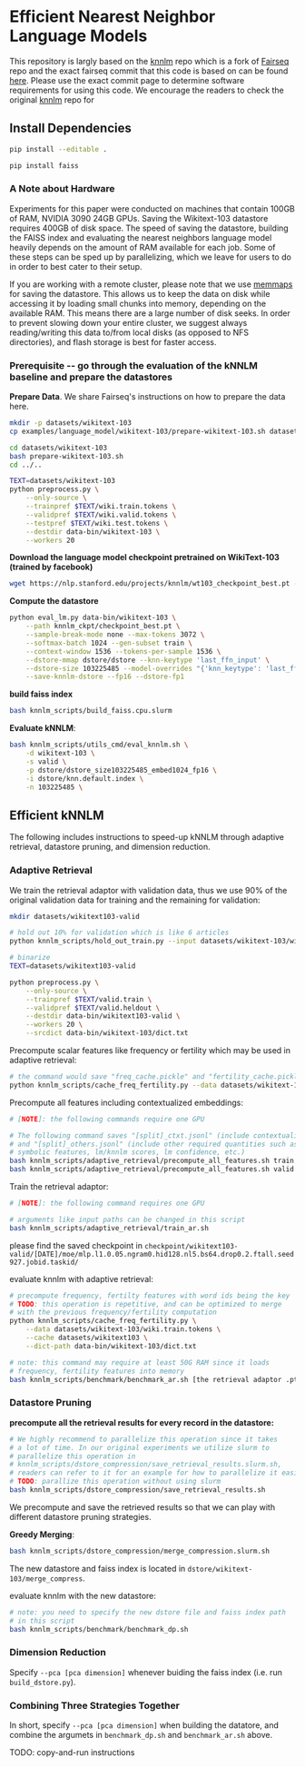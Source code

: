 # Efficient Nearest Neighbor Language Models

This repository is largly based on the [knnlm](https://github.com/urvashik/knnlm) repo which is a fork of [Fairseq](https://github.com/pytorch/fairseq) repo and the exact fairseq commit that this code is based on can be found [here](https://github.com/pytorch/fairseq/tree/6a5181509aa1fa7d260985157e77211753da544b). Please use the exact commit page to determine software requirements for using this code. We encourage the readers to check the original [knnlm](https://github.com/urvashik/knnlm) repo for 


## Install Dependencies
```bash
pip install --editable .

pip install faiss
```

### A Note about Hardware

Experiments for this paper were conducted on machines that contain 100GB of RAM, NVIDIA 3090 24GB GPUs. Saving the Wikitext-103 datastore requires 400GB of disk space. The speed of saving the datastore, building the FAISS index and evaluating the nearest neighbors language model heavily depends on the amount of RAM available for each job. Some of these steps can be sped up by parallelizing, which we leave for users to do in order to best cater to their setup.

If you are working with a remote cluster, please note that we use [memmaps](https://numpy.org/doc/1.18/reference/generated/numpy.memmap.html) for saving the datastore. This allows us to keep the data on disk while accessing it by loading small chunks into memory, depending on the available RAM. This means there are a large number of disk seeks. In order to prevent slowing down your entire cluster, we suggest always reading/writing this data to/from local disks (as opposed to NFS directories), and flash storage is best for faster access.

### Prerequisite -- go through the evaluation of the kNNLM baseline and prepare the datastores

**Prepare Data**.
We share Fairseq's instructions on how to prepare the data here.

```bash
mkdir -p datasets/wikitext-103
cp examples/language_model/wikitext-103/prepare-wikitext-103.sh datasets/wikitext-103

cd datasets/wikitext-103
bash prepare-wikitext-103.sh
cd ../..

TEXT=datasets/wikitext-103
python preprocess.py \
    --only-source \
    --trainpref $TEXT/wiki.train.tokens \
    --validpref $TEXT/wiki.valid.tokens \
    --testpref $TEXT/wiki.test.tokens \
    --destdir data-bin/wikitext-103 \
    --workers 20
```

**Download the language model checkpoint pretrained on WikiText-103 (trained by facebook)**
```bash
wget https://nlp.stanford.edu/projects/knnlm/wt103_checkpoint_best.pt -P knnlm_ckpt
```

**Compute the datastore**

```bash
python eval_lm.py data-bin/wikitext-103 \
    --path knnlm_ckpt/checkpoint_best.pt \
    --sample-break-mode none --max-tokens 3072 \
    --softmax-batch 1024 --gen-subset train \
    --context-window 1536 --tokens-per-sample 1536 \
    --dstore-mmap dstore/dstore --knn-keytype 'last_ffn_input' \
    --dstore-size 103225485 --model-overrides "{'knn_keytype': 'last_ffn_input'}" \
    --save-knnlm-dstore --fp16 --dstore-fp1
```

**build faiss index**

```bash
bash knnlm_scripts/build_faiss.cpu.slurm
```



**Evaluate kNNLM**:

```bash
bash knnlm_scripts/utils_cmd/eval_knnlm.sh \
    -d wikitext-103 \
    -s valid \
    -p dstore/dstore_size103225485_embed1024_fp16 \
    -i dstore/knn.default.index \
    -n 103225485 \
```



## Efficient kNNLM
The following includes instructions to speed-up kNNLM through adaptive retrieval, datastore pruning, and dimension reduction.

### Adaptive Retrieval

We train the retrieval adaptor with validation data, thus we use 90% of the original validation data for training and the remaining for validation:

```bash
mkdir datasets/wikitext103-valid

# hold out 10% for validation which is like 6 articles
python knnlm_scripts/hold_out_train.py --input datasets/wikitext-103/wiki.valid.tokens --n 6 --output datasets/wikitext103-valid/valid

# binarize
TEXT=datasets/wikitext103-valid

python preprocess.py \
    --only-source \
    --trainpref $TEXT/valid.train \
    --validpref $TEXT/valid.heldout \
    --destdir data-bin/wikitext103-valid \
    --workers 20 \
    --srcdict data-bin/wikitext-103/dict.txt   
```

Precompute scalar features like frequency or fertility which may be used in adaptive retrieval:

```bash
# the command would save "freq_cache.pickle" and "fertility_cache.pickle" into folder [args.cache]
python knnlm_scripts/cache_freq_fertility.py --data datasets/wikitext-103/wiki.train.tokens --cache datasets/wikitext103-valid
```

Precompute all features including contextualized embeddings:

```bash
# [NOTE]: the following commands require one GPU

# The following command saves "[split]_ctxt.jsonl" (include contextualized embeddings) 
# and "[split]_others.jsonl" (include other required quantities such as 
# symbolic features, lm/knnlm scores, lm confidence, etc.)
bash knnlm_scripts/adaptive_retrieval/precompute_all_features.sh train
bash knnlm_scripts/adaptive_retrieval/precompute_all_features.sh valid
```

Train the retrieval adaptor:

```bash
# [NOTE]: the following command requires one GPU

# arguments like input paths can be changed in this script
bash knnlm_scripts/adaptive_retrieval/train_ar.sh
```

please find the saved checkpoint in `checkpoint/wikitext103-valid/[DATE]/moe/mlp.l1.0.05.ngram0.hid128.nl5.bs64.drop0.2.ftall.seed927.jobid.taskid/`

evaluate knnlm with adaptive retrieval:

```bash
# precompute frequency, fertilty features with word ids being the key
# TODO: this operation is repetitive, and can be optimized to merge 
# with the previous frequency/fertility computation
python knnlm_scripts/cache_freq_fertility.py \
	--data datasets/wikitext-103/wiki.train.tokens \
	--cache datasets/wikitext103 \
	--dict-path data-bin/wikitext-103/dict.txt

# note: this command may require at least 50G RAM since it loads 
# frequency, fertility features into memory
bash knnlm_scripts/benchmark/benchmark_ar.sh [the retrieval adaptor .pt file]
```



### Datastore Pruning

**precompute all the retrieval results for every record in the datastore:**

```bash
# We highly recommend to parallelize this operation since it takes 
# a lot of time. In our original experiments we utilize slurm to 
# parallelize this operation in 
# knnlm_scripts/dstore_compression/save_retrieval_results.slurm.sh,
# readers can refer to it for an example for how to parallelize it easily,
# TODO: parallize this operation without using slurm
bash knnlm_scripts/dstore_compression/save_retrieval_results.sh
```

We precompute and save the retrieved results so that we can play with different datastore pruning strategies. 

**Greedy Merging**:

```bash
bash knnlm_scripts/dstore_compression/merge_compression.slurm.sh
```

The new datastore and faiss index is located in `dstore/wikitext-103/merge_compress`.

evaluate knnlm with the new datastore:

```bash
# note: you need to specify the new dstore file and faiss index path
# in this script
bash knnlm_scripts/benchmark/benchmark_dp.sh 
```



### Dimension Reduction

Specify `--pca [pca dimension]` whenever buiding the faiss index (i.e. run `build_dstore.py`).



### Combining Three Strategies Together

In short, specify ``--pca [pca dimension]`` when building the datatore, and combine the argumets in `benchmark_dp.sh` and `benchmark_ar.sh` above.

TODO: copy-and-run instructions